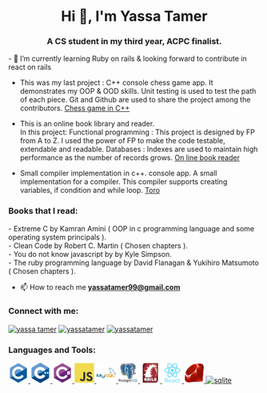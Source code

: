 <h1 align="center">Hi 👋, I'm Yassa Tamer</h1>
<h3 align="center">A CS student in my third year, ACPC finalist.</h3>
- 🌱 I’m currently learning Ruby on rails & looking forward to contribute in react on rails


- This was my last project : C++ console chess game app. It demonstrates my OOP & OOD skills. Unit testing is used to test the path of each piece. Git and Github are used to share the project among the contributors. [Chess game in C++](https://github.com/Yassa-hue/chess/)


- This is an online book library and reader.  
In this project:
Functional programming : This project is designed by FP from A to Z. 
I used the power of FP to make the code testable, extendable and readable. 
Databases : Indexes are used to maintain high performance as the number of records grows. [On line book reader](https://github.com/Yassa-hue/BookLib)

- Small compiler implementation in c++. console app. A small implementation for a compiler. This compiler supports creating variables, if condition and while loop. [Toro](https://github.com/Yassa-hue/toro)


<h3 align="left">Books that I read:</h3>
- Extreme C by Kamran Amini  ( OOP in c programming language and some operating system principals ). <br>
- Clean Code by Robert C. Martin ( Chosen chapters ). <br>
- You do not know javascript by by Kyle Simpson. <br>
- The ruby programming language by David Flanagan & Yukihiro Matsumoto ( Chosen chapters ). <br>

- 📫 How to reach me **yassatamer99@gmail.com**

<h3 align="left">Connect with me:</h3>
<p align="left">
<a href="https://linkedin.com/in/yassa-tamer-13492019b/" target="blank"><img align="center" src="https://raw.githubusercontent.com/rahuldkjain/github-profile-readme-generator/master/src/images/icons/Social/linked-in-alt.svg" alt="yassa tamer" height="30" width="40" /></a>
<a href="https://codeforces.com/profile/YassaTamer" target="blank"><img align="center" src="https://raw.githubusercontent.com/rahuldkjain/github-profile-readme-generator/master/src/images/icons/Social/codeforces.svg" alt="yassatamer" height="30" width="40" /></a>
<a href="https://www.leetcode.com/YassaTamer" target="blank"><img align="center" src="https://raw.githubusercontent.com/rahuldkjain/github-profile-readme-generator/master/src/images/icons/Social/leet-code.svg" alt="yassatamer" height="30" width="40" /></a>
</p>

<h3 align="left">Languages and Tools:</h3>
<p align="left"> <a href="https://www.cprogramming.com/" target="_blank" rel="noreferrer"> <img src="https://raw.githubusercontent.com/devicons/devicon/master/icons/c/c-original.svg" alt="c" width="40" height="40"/> </a> <a href="https://www.w3schools.com/cpp/" target="_blank" rel="noreferrer"> <img src="https://raw.githubusercontent.com/devicons/devicon/master/icons/cplusplus/cplusplus-original.svg" alt="cplusplus" width="40" height="40"/> </a> <a href="https://www.w3schools.com/cs/" target="_blank" rel="noreferrer"> <img src="https://raw.githubusercontent.com/devicons/devicon/master/icons/csharp/csharp-original.svg" alt="csharp" width="40" height="40"/> </a> <a href="https://developer.mozilla.org/en-US/docs/Web/JavaScript" target="_blank" rel="noreferrer"> <img src="https://raw.githubusercontent.com/devicons/devicon/master/icons/javascript/javascript-original.svg" alt="javascript" width="40" height="40"/> </a> <a href="https://www.mysql.com/" target="_blank" rel="noreferrer"> <img src="https://raw.githubusercontent.com/devicons/devicon/master/icons/mysql/mysql-original-wordmark.svg" alt="mysql" width="40" height="40"/> </a> <a href="https://www.postgresql.org" target="_blank" rel="noreferrer"> <img src="https://raw.githubusercontent.com/devicons/devicon/master/icons/postgresql/postgresql-original-wordmark.svg" alt="postgresql" width="40" height="40"/> </a> <a href="https://rubyonrails.org" target="_blank" rel="noreferrer"> <img src="https://raw.githubusercontent.com/devicons/devicon/master/icons/rails/rails-original-wordmark.svg" alt="rails" width="40" height="40"/> </a> <a href="https://reactjs.org/" target="_blank" rel="noreferrer"> <img src="https://raw.githubusercontent.com/devicons/devicon/master/icons/react/react-original-wordmark.svg" alt="react" width="40" height="40"/> </a> <a href="https://www.ruby-lang.org/en/" target="_blank" rel="noreferrer"> <img src="https://raw.githubusercontent.com/devicons/devicon/master/icons/ruby/ruby-original.svg" alt="ruby" width="40" height="40"/> </a> <a href="https://www.sqlite.org/" target="_blank" rel="noreferrer"> <img src="https://www.vectorlogo.zone/logos/sqlite/sqlite-icon.svg" alt="sqlite" width="40" height="40"/> </a> </p>
